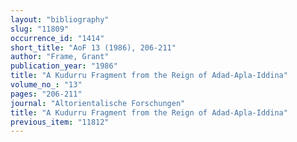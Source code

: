 ```yaml
---
layout: "bibliography"
slug: "11809"
occurrence_id: "1414"
short_title: "AoF 13 (1986), 206-211"
author: "Frame, Grant"
publication_year: "1986"
title: "A Kudurru Fragment from the Reign of Adad-Apla-Iddina"
volume_no_: "13"
pages: "206-211"
journal: "Altorientalische Forschungen"
title: "A Kudurru Fragment from the Reign of Adad-Apla-Iddina"
previous_item: "11812"
---
```

